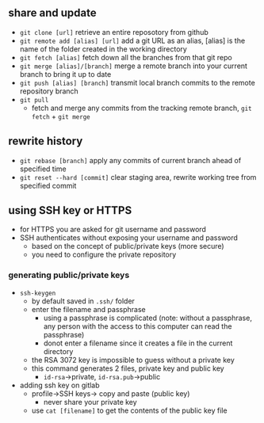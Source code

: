 ## share and update
- `git clone [url]` retrieve an entire reposotory from github
- `git remote add [alias] [url]` add a git URL as an alias, [alias] is the name of the folder created in the working directory
- `git fetch [alias]` fetch down all the branches from that git repo
- `git merge [alias]/[branch]` merge a remote branch into your current branch to bring it up to date
- `git push [alias] [branch]` transmit local branch commits to the remote repository branch
- `git pull` 
    - fetch and merge any commits from the tracking remote branch, `git fetch` + `git merge`

## rewrite history
- `git rebase [branch]` apply any commits of current branch ahead of specified time
- `git reset --hard [commit]` clear staging area, rewrite working tree from specified commit


## using SSH key or HTTPS
- for HTTPS you are asked for git username and password
- SSH authenticates without exposing your username and password
    - based on the concept of public/private keys (more secure)
    - you need to configure the private repository

### generating public/private keys
- `ssh-keygen`
    - by default saved in `.ssh/` folder
    - enter the filename and passphrase 
        - using a passphrase is complicated (note: without a passphrase, any person with the access to this computer can read the passphrase)
        - donot enter a filename since it creates a file in the current directory
    - the RSA 3072 key is impossible to guess without a private key
    - this command generates 2 files, private key and public key
        - `id-rsa`->private, `id-rsa.pub`->public
- adding ssh key on gitlab
    - profile->SSH keys-> copy and paste (public key)
        - never share your private key
    - use `cat [filename]` to get the contents of the public key file



    




